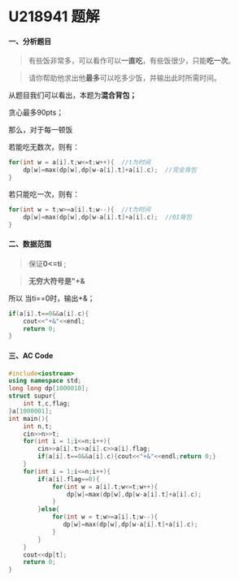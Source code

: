 # U218941 题解

#### 一、分析题目

> 有些饭非常多，可以看作可以**一直吃**，有些饭很少，只能**吃一次**。

> 请你帮助他求出他**最多**可以吃多少饭，并输出此时所需时间。

从题目我们可以看出，本题为**混合背包；**

贪心最多90pts；

那么，对于每一顿饭

若能吃无数次，则有：

```cpp
for(int w = a[i].t;w<=t;w++){  //t为时间
    dp[w]=max(dp[w],dp[w-a[i].t]+a[i].c);  //完全背包
}
```

若只能吃一次，则有：

```cpp
for(int w = t;w>=a[i].t;w--){  //t为时间
    dp[w]=max(dp[w],dp[w-a[i].t]+a[i].c);  //01背包
}
```

#### 二、数据范围

> 保证**0<=ti** ;

> **无穷大符号是"+&**

所以 当ti==0时，输出+&；

```cpp
if(a[i].t==0&&a[i].c){
    cout<<"+&"<<endl;
    return 0;
}
```

#### 三、AC Code

```cpp
#include<iostream>
using namespace std;
long long dp[1000010];
struct supur{
    int t,c,flag;
}a[1000001];
int main(){
    int n,t;
    cin>>n>>t;
    for(int i = 1;i<=n;i++){
        cin>>a[i].t>>a[i].c>>a[i].flag;
        if(a[i].t==0&&a[i].c){cout<<"+&"<<endl;return 0;}
    }
    for(int i = 1;i<=n;i++){
        if(a[i].flag==0){
            for(int w = a[i].t;w<=t;w++){
                dp[w]=max(dp[w],dp[w-a[i].t]+a[i].c);
            }
        }else{
            for(int w = t;w>=a[i].t;w--){
               dp[w]=max(dp[w],dp[w-a[i].t]+a[i].c);
            }
        }
    }
    cout<<dp[t];
    return 0;
}
```
